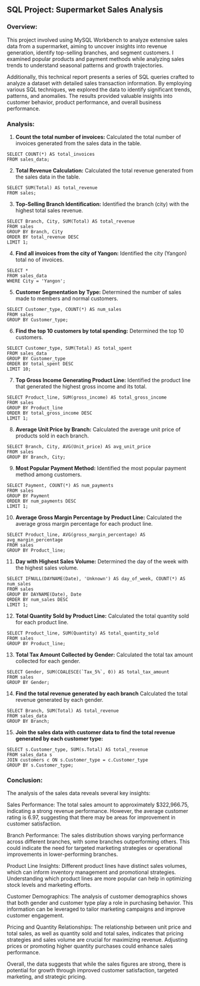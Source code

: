 ## SQL Project: Supermarket Sales Analysis

### Overview:
This project involved using MySQL Workbench to analyze extensive sales data from a supermarket, aiming to uncover insights into revenue generation, identify top-selling branches, and segment customers. I examined popular products and payment methods while analyzing sales trends to understand seasonal patterns and growth trajectories.

Additionally, this technical report presents a series of SQL queries crafted to analyze a dataset with detailed sales transaction information. By employing various SQL techniques, we explored the data to identify significant trends, patterns, and anomalies. The results provided valuable insights into customer behavior, product performance, and overall business performance.


### Analysis:
1. **Count the total number of invoices:** Calculated the total number of invoices generated from the sales data in the table.
```
SELECT COUNT(*) AS total_invoices
FROM sales_data;
```

2. **Total Revenue Calculation:** Calculated the total revenue generated from the sales data in the table.
```
SELECT SUM(Total) AS total_revenue
FROM sales;
```

3. **Top-Selling Branch Identification:** Identified the branch (city) with the highest total sales revenue.
```
SELECT Branch, City, SUM(Total) AS total_revenue
FROM sales
GROUP BY Branch, City
ORDER BY total_revenue DESC
LIMIT 1;
```

4. **Find all invoices from the city of Yangon:** Identified the city (Yangon) total no of invoices.
```
SELECT *
FROM sales_data
WHERE City = 'Yangon';
```

5. **Customer Segmentation by Type:** Determined the number of sales made to members and normal customers.
```
SELECT Customer_type, COUNT(*) AS num_sales
FROM sales
GROUP BY Customer_type;
```

6. **Find the top 10 customers by total spending:** Determined the top 10 customers.
```
SELECT Customer_type, SUM(Total) AS total_spent
FROM sales_data
GROUP BY Customer_type
ORDER BY total_spent DESC
LIMIT 10;
```

7. **Top Gross Income Generating Product Line:** Identified the product line that generated the highest gross income and its total.
```
SELECT Product_line, SUM(gross_income) AS total_gross_income
FROM sales
GROUP BY Product_line
ORDER BY total_gross_income DESC
LIMIT 1;
```
8. **Average Unit Price by Branch:** Calculated the average unit price of products sold in each branch.
```
SELECT Branch, City, AVG(Unit_price) AS avg_unit_price
FROM sales
GROUP BY Branch, City;
```
9. **Most Popular Payment Method:** Identified the most popular payment method among customers.
```
SELECT Payment, COUNT(*) AS num_payments
FROM sales
GROUP BY Payment
ORDER BY num_payments DESC
LIMIT 1;
```
10. **Average Gross Margin Percentage by Product Line:** Calculated the average gross margin percentage for each product line.
```
SELECT Product_line, AVG(gross_margin_percentage) AS avg_margin_percentage
FROM sales
GROUP BY Product_line;
```
11. **Day with Highest Sales Volume:** Determined the day of the week with the highest sales volume.
```
SELECT IFNULL(DAYNAME(Date), 'Unknown') AS day_of_week, COUNT(*) AS num_sales
FROM sales
GROUP BY DAYNAME(Date), Date
ORDER BY num_sales DESC
LIMIT 1;
```
12. **Total Quantity Sold by Product Line:** Calculated the total quantity sold for each product line.
```
SELECT Product_line, SUM(Quantity) AS total_quantity_sold
FROM sales
GROUP BY Product_line;
```
13. **Total Tax Amount Collected by Gender:** Calculated the total tax amount collected for each gender.
```
SELECT Gender, SUM(COALESCE(`Tax_5%`, 0)) AS total_tax_amount
FROM sales
GROUP BY Gender;
```

14. **Find the total revenue generated by each branch** Calculated the total revenue generated by each gender.
```
SELECT Branch, SUM(Total) AS total_revenue
FROM sales_data
GROUP BY Branch;
```

15. **Join the sales data with customer data to find the total revenue generated by each customer type:**
``` 
SELECT s.Customer_type, SUM(s.Total) AS total_revenue
FROM sales_data s
JOIN customers c ON s.Customer_type = c.Customer_type
GROUP BY s.Customer_type;
```

### Conclusion:
The analysis of the sales data reveals several key insights:

Sales Performance: The total sales amount to approximately $322,966.75, indicating a strong revenue performance. However, the average customer rating is 6.97, suggesting that there may be areas for improvement in customer satisfaction.

Branch Performance: The sales distribution shows varying performance across different branches, with some branches outperforming others. This could indicate the need for targeted marketing strategies or operational improvements in lower-performing branches.

Product Line Insights: Different product lines have distinct sales volumes, which can inform inventory management and promotional strategies. Understanding which product lines are more popular can help in optimizing stock levels and marketing efforts.

Customer Demographics: The analysis of customer demographics shows that both gender and customer type play a role in purchasing behavior. This information can be leveraged to tailor marketing campaigns and improve customer engagement.

Pricing and Quantity Relationships: The relationship between unit price and total sales, as well as quantity sold and total sales, indicates that pricing strategies and sales volume are crucial for maximizing revenue. Adjusting prices or promoting higher quantity purchases could enhance sales performance.

Overall, the data suggests that while the sales figures are strong, there is potential for growth through improved customer satisfaction, targeted marketing, and strategic pricing.
